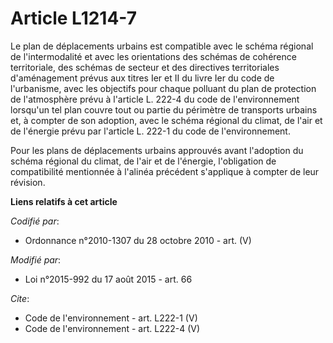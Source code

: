 # Article L1214-7

Le plan de déplacements urbains est compatible avec le schéma régional de l'intermodalité et avec les orientations des
schémas de cohérence territoriale, des schémas de secteur et des directives territoriales d'aménagement prévus aux titres Ier
et II du livre Ier du code de l'urbanisme, avec les objectifs pour chaque polluant du plan de protection de l'atmosphère
prévu à l'article L. 222-4 du code de l'environnement lorsqu'un tel plan couvre tout ou partie du périmètre de transports
urbains et, à compter de son adoption, avec le schéma régional du climat, de l'air et de l'énergie prévu par l'article L.
222-1 du code de l'environnement. 

Pour les plans de déplacements urbains approuvés avant l'adoption du schéma régional du climat, de l'air et de l'énergie,
l'obligation de compatibilité mentionnée à l'alinéa précédent s'applique à compter de leur révision.

**Liens relatifs à cet article**

_Codifié par_:

  - Ordonnance n°2010-1307 du 28 octobre 2010 - art. (V)

_Modifié par_:

  - Loi n°2015-992 du 17 août 2015 - art. 66

_Cite_:

  - Code de l'environnement - art. L222-1 (V)
  - Code de l'environnement - art. L222-4 (V)
